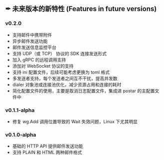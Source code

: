 ## ✒ 未来版本的新特性 (Features in future versions)

### v0.2.0
* 支持邮件中携带附件
* 异步邮件发送功能
* 邮件发送信息监控平台
* 支持 UDP（或 TCP） 协议的 SDK 连接发送形式
* 加入 gRPC 的远程调用支持
* 添加对 WebSocket 协议的支持
* 支持 ini 配置文件，后续可能考虑更换为 toml 格式
* 多发送者支持，每个发送者之间互不干扰，提高并发数
* dialer 对象池或连接池优化，减少资源占用和连接的耗时
* 简化配置文件的使用，主要是取消日志配置文件，集成进 postar 的主配置文件中

### v0.1.1-alpha
* 修复 wg.Add 调用位置导致的 Wait 失效问题，Linux 下尤其明显

### v0.1.0-alpha
* 基础的 HTTP API 提供邮件发送功能
* 支持 PLAIN 和 HTML 两种邮件格式